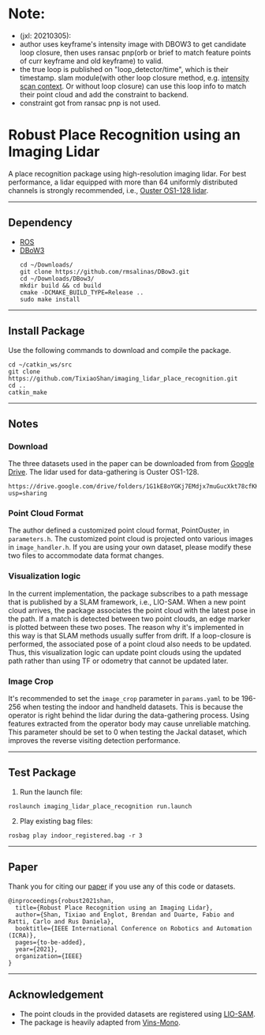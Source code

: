 
# Note:
* (jxl: 20210305): 
* author uses keyframe's intensity image with DBOW3 to get candidate loop closure, then uses ransac pnp(orb or brief  to match feature points of curr keyframe and old keyframe) to valid.
* the true loop is published on "loop_detector/time", which is their timestamp. slam module(with other loop closure method, e.g. [intensity scan context](https://github.com/narutojxl/iscloam_noted). Or without loop closure) can use this loop info to match their point cloud and add the constraint to backend.
* constraint got from ransac pnp is not used.


# Robust Place Recognition using an Imaging Lidar

A place recognition package using high-resolution imaging lidar. For best performance, a lidar equipped with more than 64 uniformly distributed channels is strongly recommended, i.e., [Ouster OS1-128 lidar](https://ouster.com/products/os1-lidar-sensor/).

---

## Dependency

- [ROS](http://wiki.ros.org/ROS/Installation)
- [DBoW3](https://github.com/rmsalinas/DBow3)
  ```
  cd ~/Downloads/
  git clone https://github.com/rmsalinas/DBow3.git
  cd ~/Downloads/DBow3/
  mkdir build && cd build
  cmake -DCMAKE_BUILD_TYPE=Release ..
  sudo make install
  ```

---

## Install Package

Use the following commands to download and compile the package.

```
cd ~/catkin_ws/src
git clone https://github.com/TixiaoShan/imaging_lidar_place_recognition.git
cd ..
catkin_make
```

---

## Notes

### Download

The three datasets used in the paper can be downloaded from from [Google Drive](https://drive.google.com/drive/folders/1G1kE8oYGKj7EMdjx7muGucXkt78cfKKU?usp=sharing). The lidar used for data-gathering is Ouster OS1-128.
```
https://drive.google.com/drive/folders/1G1kE8oYGKj7EMdjx7muGucXkt78cfKKU?usp=sharing
```

### Point Cloud Format

The author defined a customized point cloud format, PointOuster, in ```parameters.h```. The customized point cloud is projected onto various images in ```image_handler.h```. If you are using your own dataset, please modify these two files to accommodate data format changes.


### Visualization logic

In the current implementation, the package subscribes to a path message that is published by a SLAM framework, i.e., LIO-SAM. When a new point cloud arrives, the package associates the point cloud with the latest pose in the path. If a match is detected between two point clouds, an edge marker is plotted between these two poses. The reason why it's implemented in this way is that SLAM methods usually suffer from drift. If a loop-closure is performed, the associated pose of a point cloud also needs to be updated. Thus, this visualization logic can update point clouds using the updated path rather than using TF or odometry that cannot be updated later.

### Image Crop

It's recommended to set the ```image_crop``` parameter in ```params.yaml``` to be 196-256 when testing the indoor and handheld datasets. This is because the operator is right behind the lidar during the data-gathering process. Using features extracted from the operator body may cause unreliable matching. This parameter should be set to 0 when testing the Jackal dataset, which improves the reverse visiting detection performance.

---

## Test Package

1. Run the launch file:
```
roslaunch imaging_lidar_place_recognition run.launch
```

2. Play existing bag files:
```
rosbag play indoor_registered.bag -r 3
```

---

## Paper 

Thank you for citing our [paper](./doc/paper.pdf) if you use any of this code or datasets. 
```
@inproceedings{robust2021shan,
  title={Robust Place Recognition using an Imaging Lidar},
  author={Shan, Tixiao and Englot, Brendan and Duarte, Fabio and Ratti, Carlo and Rus Daniela},
  booktitle={IEEE International Conference on Robotics and Automation (ICRA)},
  pages={to-be-added},
  year={2021},
  organization={IEEE}
}
```

---

## Acknowledgement

  - The point clouds in the provided datasets are registered using [LIO-SAM](https://github.com/TixiaoShan/LIO-SAM).
  - The package is heavily adapted from [Vins-Mono](https://github.com/HKUST-Aerial-Robotics/VINS-Mono).